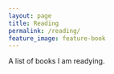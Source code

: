 ```yaml
---
layout: page
title: Reading
permalink: /reading/
feature_image: feature-book
---
```


A list of books I am readying. 